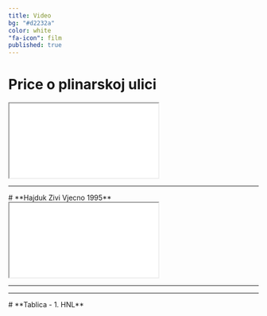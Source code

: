 ```yaml
---
title: Video
bg: "#d2232a"
color: white
"fa-icon": film
published: true
---
```


# **Price o plinarskoj ulici**

<div class="icontain"><iframe src="//www.youtube.com/embed/P4lTxX4eAGU" allowfullscreen></iframe></div>

<hr>
# **Hajduk Zivi Vjecno 1995**

<div class="icontain"><iframe src="//www.youtube.com/embed/zr1gVdwDPSE" allowfullscreen></iframe></div>

<hr>

<script async src="//pagead2.googlesyndication.com/pagead/js/adsbygoogle.js"></script>
<!-- c10-second-resp -->
<ins class="adsbygoogle"
     style="display:block"
     data-ad-client="ca-pub-4146856286076977"
     data-ad-slot="4357567447"
     data-ad-format="auto"></ins>
<script>
(adsbygoogle = window.adsbygoogle || []).push({});
</script>

<hr>
# **Tablica - 1. HNL**

<iframe id="sofa-standings-embed-48-11745" width="100%" height="0" src="http://www.sofascore.com/hr/turnir/48/11745/tablica/tablice/ugradi" frameborder="0" scrolling="no"></iframe><div style="font-size:12px;font-family:Arial,sans-serif"> <a target="_blank" href="http://www.sofascore.com/hr/"></a></div><script type="text/javascript" src="http://www.sofascore.com/bundles/sofascoreweb/js/bin/util/embed.min.js"></script><script type="text/javascript">sofa_embed('sofa-standings-embed-48-11745', window);</script>